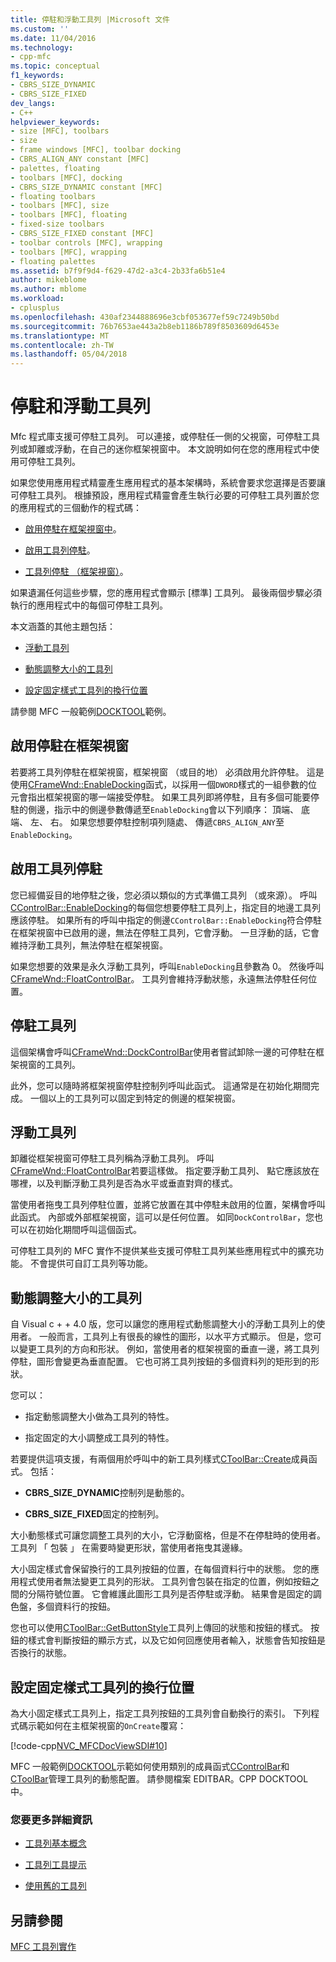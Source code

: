 ```yaml
---
title: 停駐和浮動工具列 |Microsoft 文件
ms.custom: ''
ms.date: 11/04/2016
ms.technology:
- cpp-mfc
ms.topic: conceptual
f1_keywords:
- CBRS_SIZE_DYNAMIC
- CBRS_SIZE_FIXED
dev_langs:
- C++
helpviewer_keywords:
- size [MFC], toolbars
- size
- frame windows [MFC], toolbar docking
- CBRS_ALIGN_ANY constant [MFC]
- palettes, floating
- toolbars [MFC], docking
- CBRS_SIZE_DYNAMIC constant [MFC]
- floating toolbars
- toolbars [MFC], size
- toolbars [MFC], floating
- fixed-size toolbars
- CBRS_SIZE_FIXED constant [MFC]
- toolbar controls [MFC], wrapping
- toolbars [MFC], wrapping
- floating palettes
ms.assetid: b7f9f9d4-f629-47d2-a3c4-2b33fa6b51e4
author: mikeblome
ms.author: mblome
ms.workload:
- cplusplus
ms.openlocfilehash: 430af2344888696e3cbf053677ef59c7249b50bd
ms.sourcegitcommit: 76b7653ae443a2b8eb1186b789f8503609d6453e
ms.translationtype: MT
ms.contentlocale: zh-TW
ms.lasthandoff: 05/04/2018
---
```

# <a name="docking-and-floating-toolbars"></a>停駐和浮動工具列
Mfc 程式庫支援可停駐工具列。 可以連接，或停駐任一側的父視窗，可停駐工具列或卸離或浮動，在自己的迷你框架視窗中。 本文說明如何在您的應用程式中使用可停駐工具列。  
  
 如果您使用應用程式精靈產生應用程式的基本架構時，系統會要求您選擇是否要讓可停駐工具列。 根據預設，應用程式精靈會產生執行必要的可停駐工具列置於您的應用程式的三個動作的程式碼：  
  
-   [啟用停駐在框架視窗中](#_core_enabling_docking_in_a_frame_window)。  
  
-   [啟用工具列停駐](#_core_enabling_docking_for_a_toolbar)。  
  
-   [工具列停駐 （框架視窗）](#_core_docking_the_toolbar)。  
  
 如果遺漏任何這些步驟，您的應用程式會顯示 [標準] 工具列。 最後兩個步驟必須執行的應用程式中的每個可停駐工具列。  
  
 本文涵蓋的其他主題包括：  
  
-   [浮動工具列](#_core_floating_the_toolbar)  
  
-   [動態調整大小的工具列](#_core_dynamically_resizing_the_toolbar)  
  
-   [設定固定樣式工具列的換行位置](#_core_setting_wrap_positions_for_a_fixed_style_toolbar)  
  
 請參閱 MFC 一般範例[DOCKTOOL](../visual-cpp-samples.md)範例。  
  
##  <a name="_core_enabling_docking_in_a_frame_window"></a> 啟用停駐在框架視窗  
 若要將工具列停駐在框架視窗，框架視窗 （或目的地） 必須啟用允許停駐。 這是使用[CFrameWnd::EnableDocking](../mfc/reference/cframewnd-class.md#enabledocking)函式，以採用一個`DWORD`樣式的一組參數的位元會指出框架視窗的哪一端接受停駐。 如果工具列即將停駐，且有多個可能要停駐的側邊，指示中的側邊參數傳遞至`EnableDocking`會以下列順序： 頂端、 底端、 左、 右。 如果您想要停駐控制項列隨處、 傳遞`CBRS_ALIGN_ANY`至`EnableDocking`。  
  
##  <a name="_core_enabling_docking_for_a_toolbar"></a> 啟用工具列停駐  
 您已經備妥目的地停駐之後，您必須以類似的方式準備工具列 （或來源）。 呼叫[CControlBar::EnableDocking](../mfc/reference/ccontrolbar-class.md#enabledocking)的每個您想要停駐工具列上，指定目的地邊工具列應該停駐。 如果所有的呼叫中指定的側邊`CControlBar::EnableDocking`符合停駐在框架視窗中已啟用的邊，無法在停駐工具列，它會浮動。 一旦浮動的話，它會維持浮動工具列，無法停駐在框架視窗。  
  
 如果您想要的效果是永久浮動工具列，呼叫`EnableDocking`且參數為 0。 然後呼叫[CFrameWnd::FloatControlBar](../mfc/reference/cframewnd-class.md#floatcontrolbar)。 工具列會維持浮動狀態，永遠無法停駐任何位置。  
  
##  <a name="_core_docking_the_toolbar"></a> 停駐工具列  
 這個架構會呼叫[CFrameWnd::DockControlBar](../mfc/reference/cframewnd-class.md#dockcontrolbar)使用者嘗試卸除一邊的可停駐在框架視窗的工具列。  
  
 此外，您可以隨時將框架視窗停駐控制列呼叫此函式。 這通常是在初始化期間完成。 一個以上的工具列可以固定到特定的側邊的框架視窗。  
  
##  <a name="_core_floating_the_toolbar"></a> 浮動工具列  
 卸離從框架視窗可停駐工具列稱為浮動工具列。 呼叫[CFrameWnd::FloatControlBar](../mfc/reference/cframewnd-class.md#floatcontrolbar)若要這樣做。 指定要浮動工具列、 點它應該放在哪裡，以及判斷浮動工具列是否為水平或垂直對齊的樣式。  
  
 當使用者拖曳工具列停駐位置，並將它放置在其中停駐未啟用的位置，架構會呼叫此函式。 內部或外部框架視窗，這可以是任何位置。 如同`DockControlBar`，您也可以在初始化期間呼叫這個函式。  
  
 可停駐工具列的 MFC 實作不提供某些支援可停駐工具列某些應用程式中的擴充功能。 不會提供可自訂工具列等功能。  
  
##  <a name="_core_dynamically_resizing_the_toolbar"></a> 動態調整大小的工具列  
 自 Visual c + + 4.0 版，您可以讓您的應用程式動態調整大小的浮動工具列上的使用者。 一般而言，工具列上有很長的線性的圖形，以水平方式顯示。 但是，您可以變更工具列的方向和形狀。 例如，當使用者的框架視窗的垂直一邊，將工具列停駐，圖形會變更為垂直配置。 它也可將工具列按鈕的多個資料列的矩形到的形狀。  
  
 您可以：  
  
-   指定動態調整大小做為工具列的特性。  
  
-   指定固定的大小調整成工具列的特性。  
  
 若要提供這項支援，有兩個用於呼叫中的新工具列樣式[CToolBar::Create](../mfc/reference/ctoolbar-class.md#create)成員函式。 包括：  
  
-   **CBRS_SIZE_DYNAMIC**控制列是動態的。  
  
-   **CBRS_SIZE_FIXED**固定的控制列。  
  
 大小動態樣式可讓您調整工具列的大小，它浮動窗格，但是不在停駐時的使用者。 工具列 「 包裝 」 在需要時變更形狀，當使用者拖曳其邊緣。  
  
 大小固定樣式會保留換行的工具列按鈕的位置，在每個資料行中的狀態。 您的應用程式使用者無法變更工具列的形狀。 工具列會包裝在指定的位置，例如按鈕之間的分隔符號位置。 它會維護此圖形工具列是否停駐或浮動。 結果會是固定的調色盤，多個資料行的按鈕。  
  
 您也可以使用[CToolBar::GetButtonStyle](../mfc/reference/ctoolbar-class.md#getbuttonstyle)工具列上傳回的狀態和按鈕的樣式。 按鈕的樣式會判斷按鈕的顯示方式，以及它如何回應使用者輸入，狀態會告知按鈕是否換行的狀態。  
  
##  <a name="_core_setting_wrap_positions_for_a_fixed_style_toolbar"></a> 設定固定樣式工具列的換行位置  
 為大小固定樣式工具列上，指定工具列按鈕的工具列會自動換行的索引。 下列程式碼示範如何在主框架視窗的`OnCreate`覆寫：  
  
 [!code-cpp[NVC_MFCDocViewSDI#10](../mfc/codesnippet/cpp/docking-and-floating-toolbars_1.cpp)]  
  
 MFC 一般範例[DOCKTOOL](../visual-cpp-samples.md)示範如何使用類別的成員函式[CControlBar](../mfc/reference/ccontrolbar-class.md)和[CToolBar](../mfc/reference/ctoolbar-class.md)管理工具列的動態配置。 請參閱檔案 EDITBAR。CPP DOCKTOOL 中。  
  
### <a name="what-do-you-want-to-know-more-about"></a>您要更多詳細資訊  
  
-   [工具列基本概念](../mfc/toolbar-fundamentals.md)  
  
-   [工具列工具提示](../mfc/toolbar-tool-tips.md)  
  
-   [使用舊的工具列](../mfc/using-your-old-toolbars.md)  
  
## <a name="see-also"></a>另請參閱  
 [MFC 工具列實作](../mfc/mfc-toolbar-implementation.md)

